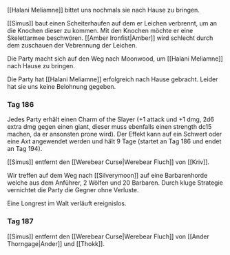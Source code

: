 [[Halani Meliamne]] bittet uns nochmals sie nach Hause zu bringen.

[[Simus]] baut einen Scheiterhaufen auf dem er Leichen verbrennt, um an die Knochen dieser zu kommen. Mit den Knochen möchte er eine Skelettarmee beschwören. [[Amber Ironfist|Amber]] wird schlecht durch dem zuschauen der Vebrennung der Leichen.

Die Party macht sich auf den Weg nach Moonwood, um [[Halani Meliamne]] nach Hause zu bringen.

Die Party hat [[Halani Meliamne]] erfolgreich nach Hause gebracht. Leider hat sie uns keine Belohnung gegeben.

### Tag 186
Jedes Party erhält einen Charm of the Slayer (+1 attack und +1 dmg, 2d6 extra dmg gegen einen giant, dieser muss ebenfalls einen strength dc15 machen, da er ansonsten prone wird). Der Effekt kann auf ein Schwert oder eine Axt angewendet werden und hält 9 Tage (startet an Tag 186 und endet an Tag 194).

[[Simus]] entfernt den [[Werebear Curse|Werebear Fluch]] von [[Kriv]].

Wir treffen auf dem Weg nach [[Silverymoon]] auf eine Barbarenhorde welche aus dem Anführer, 2 Wölfen und 20 Barbaren. Durch kluge Strategie vernichtet die Party die Gegner ohne Verluste.

Eine Longrest im Walt verläuft ereignislos.

### Tag 187
[[Simus]] entfernt den [[Werebear Curse|Werebear Fluch]] von [[Ander Thorngage|Ander]] und [[Thokk]].

